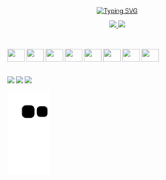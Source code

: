 <p align="center">
<a href="https://git.io/typing-svg"><img src="https://readme-typing-svg.demolab.com?font=Fira+Code&duration=3000&pause=250&color=F7F7F7&center=true&vCenter=true&width=435&lines=Hi+%F0%9F%91%8B%2C+I'm+Thomas;Full-stack+developer." alt="Typing SVG" /></a>
</p>

<div>
  <a href="https://github.com/thomasluizon">
<p align="center">
  <img height="160em" src="https://github-readme-stats.vercel.app/api?username=thomasluizon&count_private=true&show_icons=true&theme=tokyonight&include_all_commits=true"/>
  <img height="160em" src="https://github-readme-stats.vercel.app/api/top-langs/?username=thomasluizon&langs_count=16&theme=tokyonight&layout=compact"/>
</p>
 <a/>
</div>
  
  ##
  
<div style="display: inline_block"><br>
  <img width="40" height="30" src="https://cdn.jsdelivr.net/gh/devicons/devicon/icons/dotnetcore/dotnetcore-original.svg" />
  <img width="40" height="30" src="https://cdn.jsdelivr.net/gh/devicons/devicon/icons/nodejs/nodejs-plain-wordmark.svg" />
  <img width="40" height="30" src="https://cdn.jsdelivr.net/gh/devicons/devicon/icons/react/react-original.svg">
  <img width="40" height="30" src="https://cdn.jsdelivr.net/gh/devicons/devicon/icons/html5/html5-original.svg">
  <img width="40" height="30" src="https://cdn.jsdelivr.net/gh/devicons/devicon/icons/css3/css3-original.svg">
  <img width="40" height="30" src="https://cdn.jsdelivr.net/gh/devicons/devicon/icons/sass/sass-original.svg">
  <img width="40" height="30" src="https://cdn.jsdelivr.net/gh/devicons/devicon/icons/javascript/javascript-original.svg">
  <img width="40" height="30" src="https://cdn.jsdelivr.net/gh/devicons/devicon/icons/typescript/typescript-original.svg">
</div>

  ##
  
  <div>
    <a target="_blank" href="mailto:thomaslrgregorio@gmail.com"><img src="https://img.shields.io/badge/Gmail-D14836?style=for-the-badge&logo=gmail&logoColor=white" target="_blank"></a>
    <a target="_blank" href="https://www.linkedin.com/in/thomas-luizon/"><img src="https://img.shields.io/badge/LinkedIn-0077B5?style=for-the-badge&logo=linkedin&logoColor=white" target="_blank"></a>
    <a target="_blank" href="https://thomas-portfolio.vercel.app" target="_blank"><img src="https://img.shields.io/badge/website-000000?style=for-the-badge&logo=About.me&logoColor=white"></a>
  </div>
  
  ![snake gif](https://github.com/thomasluizon/thomasluizon/blob/output/github-contribution-grid-snake.svg)
